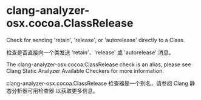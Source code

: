 # clang-analyzer-osx.cocoa.ClassRelease

Check for sending 'retain', 'release', or 'autorelease' directly to a Class.

检查是否直接向一个类发送 'retain'、'release' 或 'autorelease' 消息。

The clang-analyzer-osx.cocoa.ClassRelease check is an alias, please see Clang Static Analyzer Available Checkers for more information.

clang-analyzer-osx.cocoa.ClassRelease 检查器是一个别名，请参阅 Clang 静态分析器可用检查器 以获取更多信息。
